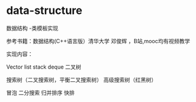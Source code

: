 # data-structure
数据结构 -类模板实现



参考书籍：数据结构(C++语言版）清华大学 邓俊辉 ，B站,mooc均有视频教学

实现内容：

Vector list stack deque 二叉树 

搜索树（二叉搜索树，平衡二叉搜索树） 高级搜索树（红黑树）

冒泡 二分搜索 归并排序 快排

